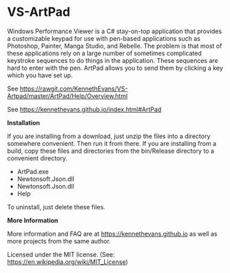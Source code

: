 # VS-ArtPad

Windows Performance Viewer is a C# stay-on-top application that provides a customizable keypad for use with pen-based applications such as Photoshop, Painter, Manga Studio, and Rebelle. The problem is that most of these applications rely on a large number of sometimes complicated keystroke sequences to do things in the application. These sequences are hard to enter with the pen. ArtPad allows you to send them by clicking a key which you have set up.

See https://rawgit.com/KennethEvans/VS-Artpad/master/ArtPad/Help/Overview.html

See https://kennethevans.github.io/index.html#ArtPad

**Installation**

If you are installing from a download, just unzip the files into a directory somewhere convenient. Then run it from there. If you are installing from a build, copy these files and directories from the bin/Release directory to a convenient directory.

* ArtPad.exe
* Newtonsoft.Json.dll
* Newtonsoft.Json.dll
* Help




To uninstall, just delete these files. 

**More Information**

More information and FAQ are at https://kennethevans.github.io as well as more projects from the same author.

Licensed under the MIT license. (See: https://en.wikipedia.org/wiki/MIT_License)